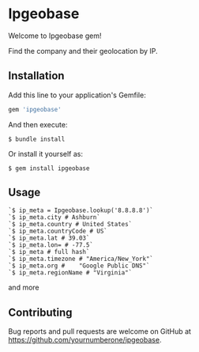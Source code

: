 # Ipgeobase

Welcome to Ipgeobase gem!

Find the company and their geolocation by IP.

## Installation

Add this line to your application's Gemfile:

```ruby
gem 'ipgeobase'
```

And then execute:

    $ bundle install

Or install it yourself as:

    $ gem install ipgeobase

## Usage

    `$ ip_meta = Ipgeobase.lookup('8.8.8.8')`
    `$ ip_meta.city # Ashburn`
    `$ ip_meta.country # United States`
    `$ ip_meta.countryCode # US`
    `$ ip_meta.lat # 39.03`
    `$ ip_meta.lon= # -77.5`
    `$ ip_meta # full hash`
    `$ ip_meta.timezone # "America/New_York"`
    `$ ip_meta.org #	"Google Public DNS"`
    `$ ip_meta.regionName # "Virginia"`

and more

## Contributing

Bug reports and pull requests are welcome on GitHub at https://github.com/yournumberone/ipgeobase.

